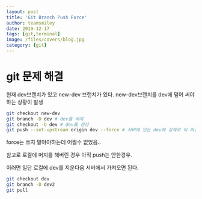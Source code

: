 ```yaml
---
layout: post
title: 'Git Branch Push Force' 
author: teamsmiley
date: 2019-12-17
tags: [git,terminal]
image: /files/covers/blog.jpg
category: {git}
---
```

# git 문제 해결

현재 dev브랜치가 있고 new-dev 브랜치가 있다. new-dev브랜치를 dev에 덮어 써야하는 상황이 발생 

```bash
git checkout new-dev
git branch -D dev # dev를 삭제
git checkout -b dev # dev를 생성
git push --set-upstream origin dev --force # 서버에 있는 dev에 강제로 이 버전을 푸시.
```

force는 쓰지 말아야하는데 어쩔수 없었음..

참고로 로컬에 머지를 해버린 경우 아직 push는 안한경우.

이러면 일단 로컬에 dev를 지운다음 서버에서 가져오면 된다. 

```bash
git checkout dev
git branch -D dev2
git pull 
```



